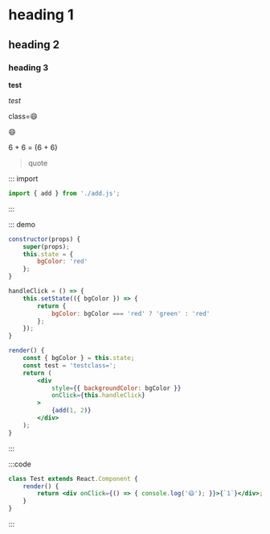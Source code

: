 # heading 1
## heading 2
### heading 3

__test__

_test_

class=😄

<div style={{ marginLeft: '200px' }}>😄</div>

6 + 6 = {6 + 6}

> quote

::: import
```js
import { add } from './add.js';
```
:::

::: demo
```jsx
constructor(props) {
    super(props);
    this.state = {
        bgColor: 'red'
    };
}

handleClick = () => {
    this.setState(({ bgColor }) => {
        return {
            bgColor: bgColor === 'red' ? 'green' : 'red'
        };
    });
}

render() {
    const { bgColor } = this.state;
    const test = 'testclass=';
    return (
        <div
            style={{ backgroundColor: bgColor }}
            onClick={this.handleClick}
        >
            {add(1, 2)}
        </div>
    );
}
```
:::

<Test />

:::code
```jsx
class Test extends React.Component {
    render() {
        return <div onClick={() => { console.log('😄'); }}>{`1`}</div>;
    }
}
```
:::
